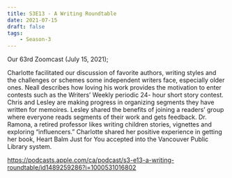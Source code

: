 ```yaml
---
title: S3E13 - A Writing Roundtable
date: 2021-07-15
draft: false
tags:
    - Season-3
---
```


Our 63rd Zoomcast (July 15, 2021);

Charlotte facilitated our discussion of favorite authors, writing styles and the challenges or schemes some independent writers face, especially older ones. Neall describes how loving his work provides the motivation to enter contests such as the Writers’ Weekly periodic 24- hour short story contest. Chris and Lesley are making progress in organizing segments they have written for memoires. Lesley shared the benefits of joining a readers’ group where everyone reads segments of their work and gets feedback. Dr. Ramona, a retired professor likes writing children stories, vignettes and exploring “influencers.” Charlotte shared her positive experience in getting her book, Heart Balm Just for You accepted into the Vancouver Public Library system.

https://podcasts.apple.com/ca/podcast/s3-e13-a-writing-roundtable/id1489259286?i=1000531016802